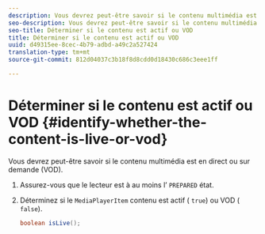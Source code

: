 ```yaml
---
description: Vous devrez peut-être savoir si le contenu multimédia est en direct ou sur demande (VOD).
seo-description: Vous devrez peut-être savoir si le contenu multimédia est en direct ou sur demande (VOD).
seo-title: Déterminer si le contenu est actif ou VOD
title: Déterminer si le contenu est actif ou VOD
uuid: d49315ee-8cec-4b79-adbd-a49c2a527424
translation-type: tm+mt
source-git-commit: 812d04037c3b18f8d8cdd0d18430c686c3eee1ff

---
```



# Déterminer si le contenu est actif ou VOD {#identify-whether-the-content-is-live-or-vod}

Vous devrez peut-être savoir si le contenu multimédia est en direct ou sur demande (VOD).

1. Assurez-vous que le lecteur est à au moins l’ `PREPARED` état.
1. Déterminez si le `MediaPlayerItem` contenu est actif ( `true`) ou VOD ( `false`).

   ```java
   boolean isLive();
   ```
